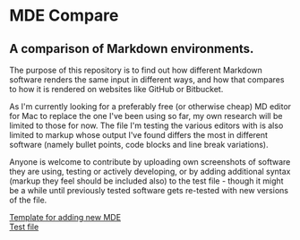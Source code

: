 # MDE Compare
## A comparison of Markdown environments.

The purpose of this repository is to find out how different Markdown software renders the same input in different ways, and how that compares to how it is rendered on websites like GitHub or Bitbucket.

As I'm currently looking for a preferably free (or otherwise cheap) MD editor for Mac to replace the one I've been using so far, my own research will be limited to those for now. The file I'm testing the various editors with is also limited to markup whose output I've found differs the most in different software (namely bullet points, code blocks and line break variations).

Anyone is welcome to contribute by uploading own screenshots of software they are using, testing or actively developing, or by adding additional syntax (markup they feel should be included also) to the test file - though it might be a while until previously tested software gets re-tested with new versions of the file.

[Template for adding new MDE](template.md)<br>
[Test file](test.md)
